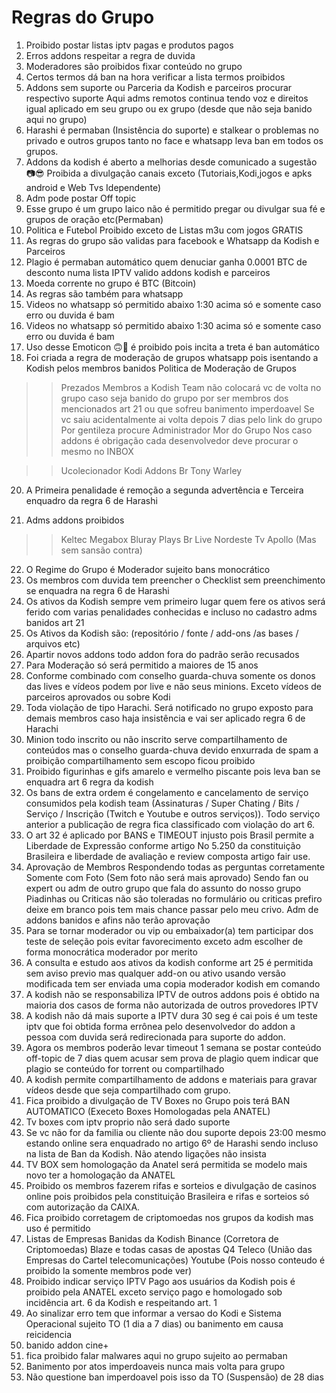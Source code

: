 # Regras do Grupo 

1) Proibido postar listas iptv pagas e produtos pagos
2) Erros addons respeitar a regra de duvida
3) Moderadores são proibidos fixar conteúdo no grupo
4) Certos termos dá ban na hora verificar a lista termos proibidos
5) Addons sem suporte ou Parceria da Kodish e parceiros procurar respectivo suporte
Aqui adms remotos continua tendo voz e direitos igual aplicado em seu grupo ou ex grupo (desde que não seja banido aqui no grupo)
6) Harashi é permaban (Insistência do suporte) e stalkear o problemas no privado e outros grupos tanto no face e whatsapp leva ban em todos os grupos.
7) Addons da kodish é aberto a melhorias desde comunicado a sugestão
📷😎 Proibida a divulgação canais exceto (Tutoriais,Kodi,jogos e apks android e Web Tvs Idependente)
9) Adm pode postar Off topic
10) Esse grupo é um grupo laico não é permitido pregar ou divulgar sua fé e grupos de oração etc(Permaban)
11) Politica e Futebol Proibido exceto de Listas m3u com jogos GRATIS
12) As regras do grupo são validas para facebook e Whatsapp da Kodish e Parceiros
13) Plagio é permaban automático quem denuciar ganha 0.0001 BTC de desconto numa lista IPTV valido addons kodish e parceiros
14) Moeda corrente no grupo é BTC (Bitcoin)
15) As regras são também para whatsapp
16) Videos no whatsapp só permitido abaixo 1:30 acima só e somente caso erro ou duvida é bam
17) Videos no whatsapp só permitido abaixo 1:30 acima só e somente caso erro ou duvida é bam
18) Uso desse Emoticon 🙃🔫 é proibido pois incita a treta é ban automático
19) Foi criada a regra de moderação de grupos whatsapp pois isentando a Kodish pelos membros banidos
Politica de Moderação de Grupos

>> Prezados Membros a Kodish Team não colocará vc de volta no grupo caso seja banido do grupo por ser membros dos mencionados art 21 ou que sofreu banimento imperdoavel 
>> Se vc saiu acidentalmente ai volta depois 7 dias pelo link do grupo
>> Por gentileza procure Administrador Mor do Grupo
>> Nos caso addons é obrigação cada desenvolvedor deve procurar o mesmo no INBOX

>> Ucolecionador
>> Kodi Addons Br
>> Tony Warley

20) A Primeira penalidade é remoção a segunda advertência e Terceira enquadro da regra 6 de Harashi

21) Adms addons proibidos
>> Keltec
>> Megabox
>> Bluray Plays
>> Br Live
>> Nordeste Tv
>> Apollo (Mas sem sansão contra)

22) O Regime do Grupo é Moderador sujeito bans monocrático
23) Os membros com duvida tem preencher o Checklist sem preenchimento se enquadra na regra 6 de Harashi
24) Os ativos da Kodish sempre vem primeiro lugar quem fere os ativos será ferido com varias penalidades conhecidas e incluso no cadastro adms banidos art 21
25) Os Ativos da Kodish são: (repositório / fonte / add-ons /as bases / arquivos etc)
26) Apartir novos addons todo addon fora do padrão serão recusados
27) Para Moderação só será permitido a maiores de 15 anos
28) Conforme combinado com conselho guarda-chuva somente os donos das lives e vídeos podem por live e não seus minions. Exceto vídeos de parceiros aprovados ou sobre Kodi
29) Toda violação de tipo Harachi. Será notificado no grupo exposto para demais membros caso haja insistência e vai ser aplicado regra 6 de Harachi
30) Minion todo inscrito ou não inscrito serve compartilhamento de conteúdos mas o conselho guarda-chuva devido enxurrada de spam a proibição compartilhamento sem escopo ficou proibido
31) Proibido figurinhas e gifs amarelo e vermelho piscante pois leva ban se enquadra art 6 regra da kodish
32) Os bans de extra ordem é congelamento e cancelamento de serviço consumidos pela kodish team (Assinaturas / Super Chating / Bits / Serviço / Inscrição (Twitch e Youtube e outros serviços)). Todo serviço anterior a publicação de regra fica classificado com violação do art 6.
33) O art 32 é aplicado por BANS e TIMEOUT injusto pois Brasil permite a Liberdade de Expressão conforme artigo No 5.250 da constituição Brasileira e liberdade de avaliação e review composta artigo fair use.
34) Aprovação de Membros
Respondendo todas as perguntas corretamente
Somente com Foto (Sem foto não será mais aprovado)
Sendo fan ou expert ou adm de outro grupo que fala do assunto do nosso grupo
Piadinhas ou Criticas não são toleradas no formulário ou criticas prefiro deixe em branco pois tem mais chance passar pelo meu crivo.
Adm de addons banidos e afins não terão aprovação
35) Para se tornar moderador ou vip ou embaixador(a) tem participar dos teste de seleção pois evitar favorecimento exceto adm escolher de forma monocrática moderador por merito
36) A consulta e estudo aos ativos da kodish conforme art 25 é permitida sem aviso previo mas qualquer add-on ou ativo usando versão modificada tem ser enviada uma copia moderador kodish em comando
37) A kodish não se responsabiliza IPTV de outros addons pois é obtido na maioria dos casos de forma não autorizada de outros provedores IPTV
38) A kodish não dá mais suporte a IPTV dura 30 seg é cai pois é um teste iptv que foi obtida forma errônea pelo desenvolvedor do addon a pessoa com duvida será redirecionada para suporte do addon.
39) Agora os membros poderão levar timeout 1 semana se
postar conteúdo off-topic de 7 dias
quem acusar sem prova de plagio
quem indicar que plagio se conteúdo for torrent ou compartilhado
40) A kodish permite compartilhamento de addons e materiais para gravar vídeos desde que seja compartilhado com grupo.
41) Fica proibido a divulgação de TV Boxes no Grupo pois terá BAN AUTOMATICO (Execeto Boxes Homologadas pela ANATEL)
42) Tv boxes com iptv proprio não será dado suporte
43) Se vc não for da familia ou cliente não dou suporte depois 23:00 mesmo estando online sera enquadrado no artigo 6º de Harashi sendo incluso na lista de Ban da Kodish. Não atendo ligações não insista
44) TV BOX sem homologação da Anatel será permitida se modelo mais novo ter a homologação da ANATEL
45) Proibido os membros fazerem rifas e sorteios e divulgação de casinos online pois proibidos pela constituição Brasileira e rifas e sorteios só com autorização da CAIXA.
46) Fica proibido corretagem de criptomoedas nos grupos da kodish mas uso é permitido
47) Listas de Empresas Banidas da Kodish
Binance (Corretora de Criptomoedas)
Blaze e todas casas de apostas
Q4 Teleco (União das Empresas do Cartel telecomunicações)
Youtube (Pois nosso conteudo é proibido la somente membros pode ver)
48) Proibido indicar serviço IPTV Pago aos usuários da Kodish pois é proibido pela ANATEL exceto serviço pago e homologado sob incidência art. 6 da Kodish e respeitando art. 1
49) Ao sinalizar erro tem que informar a versao do Kodi e Sistema Operacional sujeito TO (1 dia a 7 dias) ou banimento em causa reicidencia
50) banido addon cine+
51) fica proibido falar malwares aqui no grupo sujeito ao permaban
52) Banimento por atos imperdoaveis nunca mais volta para grupo
53) Não questione ban imperdoavel pois isso da TO (Suspensão) de 28 dias 
